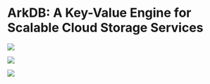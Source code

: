 # ArkDB: A Key-Value Engine for Scalable Cloud Storage Services

![](https://picsheep.oss-cn-beijing.aliyuncs.com/pic/20220806103427.png)

![](https://picsheep.oss-cn-beijing.aliyuncs.com/pic/20220806103600.png)

![](https://picsheep.oss-cn-beijing.aliyuncs.com/pic/20220806103832.png$$)